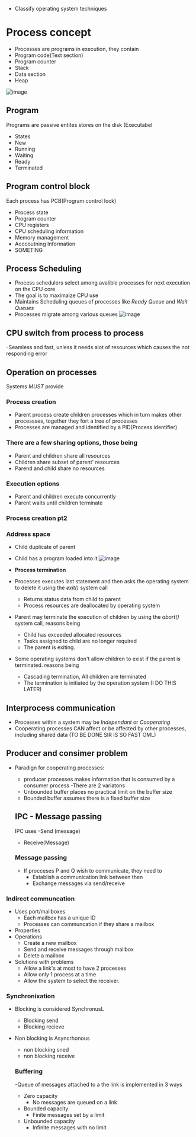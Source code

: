 - Classify operating system techniques

# Process concept
- Processes are programs in execution, they contain
- Program code(Text section)
- Program counter
- Stack
- Data section
- Heap

![image](https://github.com/user-attachments/assets/51c0db6a-30d5-4a3e-9a54-6b35ae36ba2d)

## Program
Programs are passive entites stores on the disk (Executabel
- States
- New
- Running
- Waiting
- Ready
- Terminated

## Program control block
Each process has PCB(Program control lock)
- Process state
- Program counter
- CPU registers
- CPU scheduling information
- Memory management
- Acccoutning Information
- SOMETING

## Process Scheduling
- Process schedulers select among avalible processes for next execution on the CPU core
- The goal is to maximaize CPU use
- Maintains Scheduling queues of processes like *Ready Queue* and *Wait Queues*
- Processes migrate among various queues
![image](https://github.com/user-attachments/assets/1629321a-2978-4342-93db-c006212dd75b)

## CPU switch from process to process
-Seamless and fast, unless it needs alot of resources which causes the not responding error

## Operation on processes
Systems *MUST* provide
### **Process creation**
- Parent process create children processes which in turn makes other processses, together they fort a tree of processes
- Processes are managed and identified by a PID(Process identifier)
### **There are a few sharing options, those being**
- Parent and children share all resources
- Children share subset of parent' resources
- Parend and child share no resources
### **Execution options**
- Parent and children execute concurrently
- Parent waits until children terminate
### Process creation pt2
### Address space
- Child duplicate of parent
- Child has a program loaded into it
![image](https://github.com/user-attachments/assets/f8066e92-5d87-4bd3-83b1-cbea42e27982)


- **Process termination**
- Processes executes last statement and then asks the operating system to delete it using the *exit()* system call
  - Returns status data from child to parent
  - Process resources are deallocated by operating system
- Parent may terminate the execution of children by using the *abort()* system call, reasons being
  - Child has exceeded allocated resources
  - Tasks assigned to child are no longer required
  - The parent is exiting.
- Some operating systems don't allow children to exist if the parent is terminated. reasons being
  - Cascading termination, All children are terminated
  - The termination is initiated by the operation system
(I  DO THIS LATER)

## Interprocess communication
- Processes within a system may be *Independant* or *Cooperating*
- Cooperating processes CAN affect or be affected by other processes, including shared data
(TO BE DONE SIR IS SO FAST OML)

## Producer and consimer problem
- Paradign for cooperating processes:
  - producer processes makes information that is consumed by a consumer process
-There are 2 variatons
  - Unbounded buffer places no practical limit on the buffer size
  - Bounded buffer assumes there is a fixed buffer size
 
  ## IPC - Message passing
  IPC uses
    -Send (message)
    - Receive(Message)

  ### Message passing
  - If procceses P and Q wish to communicate, they need to
    - Establish a communication link between then
    - Exchange messages via send/receive
### Indirect communcation
- Uses port/mailboxes
  - Each mailbox has a unique ID
  - Processes can communcation if they share a mailbox
- Properties
- Operations
  - Create a new mailbox
  - Send and receive messages through mailbox
  - Delete a mailbox
- Solutions with problems
  - Allow a link's at most to have 2 processes
  - Allow only 1 process at a time
  - Allow the system to select the receiver.

### Synchronixation
- Blocking is considered SynchronusL
  - Blocking send
  - Blocking recieve
- Non blocking is Asyncrhonous
  - non blocking sned
  - non blocking receive

  ### Buffering
  -Queue of messages attached to a the link is implemented in 3 ways
    - Zero capacity
        - No messages are queued on a link
    - Bounded capacity
        - Finite messages set by a limit 
    - Unbounded capacity
        - Infinite messages with no limit
  
  


  
  

  
